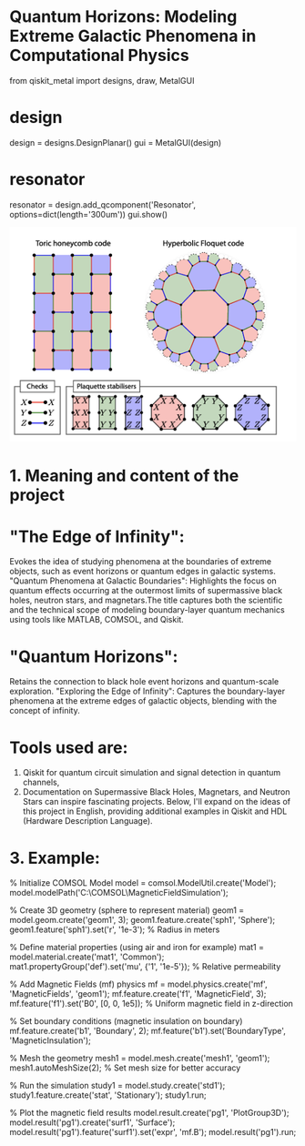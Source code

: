 # Quantum Horizons: Modeling Extreme Galactic Phenomena in Computational Physics
from qiskit_metal import designs, draw, MetalGUI

# design
design = designs.DesignPlanar()
gui = MetalGUI(design)

# resonator
resonator = design.add_qcomponent('Resonator', options=dict(length='300um'))
gui.show()

![Quantum Horizons Image](https://github.com/victor0989/Quantum-Phenomena-at-Galactic-Boundaries/blob/main/imagen/Hyper_Space/imagen.png)

# 1. Meaning and content of the project

# "The Edge of Infinity": 
Evokes the idea of studying phenomena at the boundaries of extreme objects, such as event horizons or quantum edges in galactic systems.
"Quantum Phenomena at Galactic Boundaries": Highlights the focus on quantum effects occurring at the outermost limits of supermassive black holes, neutron stars, and magnetars.The title captures both the scientific and the technical scope of modeling boundary-layer quantum mechanics using tools like MATLAB, COMSOL, and Qiskit.

# "Quantum Horizons": 
Retains the connection to black hole event horizons and quantum-scale exploration.
"Exploring the Edge of Infinity": Captures the boundary-layer phenomena at the extreme edges of galactic objects, blending with the concept of infinity.

# Tools used are:
1. Qiskit for quantum circuit simulation and signal detection in quantum channels, 
2. Documentation on Supermassive Black Holes, Magnetars, and Neutron Stars can inspire fascinating projects. Below, I'll expand on the ideas of this project in English, providing additional examples in Qiskit and HDL (Hardware Description Language).

# 3. Example:

% Initialize COMSOL Model
model = comsol.ModelUtil.create('Model');
model.modelPath('C:\COMSOL\MagneticFieldSimulation');

% Create 3D geometry (sphere to represent material)
geom1 = model.geom.create('geom1', 3);
geom1.feature.create('sph1', 'Sphere');
geom1.feature('sph1').set('r', '1e-3'); % Radius in meters

% Define material properties (using air and iron for example)
mat1 = model.material.create('mat1', 'Common');
mat1.propertyGroup('def').set('mu', {'1', '1e-5'}); % Relative permeability

% Add Magnetic Fields (mf) physics
mf = model.physics.create('mf', 'MagneticFields', 'geom1');
mf.feature.create('f1', 'MagneticField', 3);
mf.feature('f1').set('B0', [0, 0, 1e5]); % Uniform magnetic field in z-direction

% Set boundary conditions (magnetic insulation on boundary)
mf.feature.create('b1', 'Boundary', 2);
mf.feature('b1').set('BoundaryType', 'MagneticInsulation');

% Mesh the geometry
mesh1 = model.mesh.create('mesh1', 'geom1');
mesh1.autoMeshSize(2); % Set mesh size for better accuracy

% Run the simulation
study1 = model.study.create('std1');
study1.feature.create('stat', 'Stationary');
study1.run;

% Plot the magnetic field results
model.result.create('pg1', 'PlotGroup3D');
model.result('pg1').create('surf1', 'Surface');
model.result('pg1').feature('surf1').set('expr', 'mf.B');
model.result('pg1').run;

